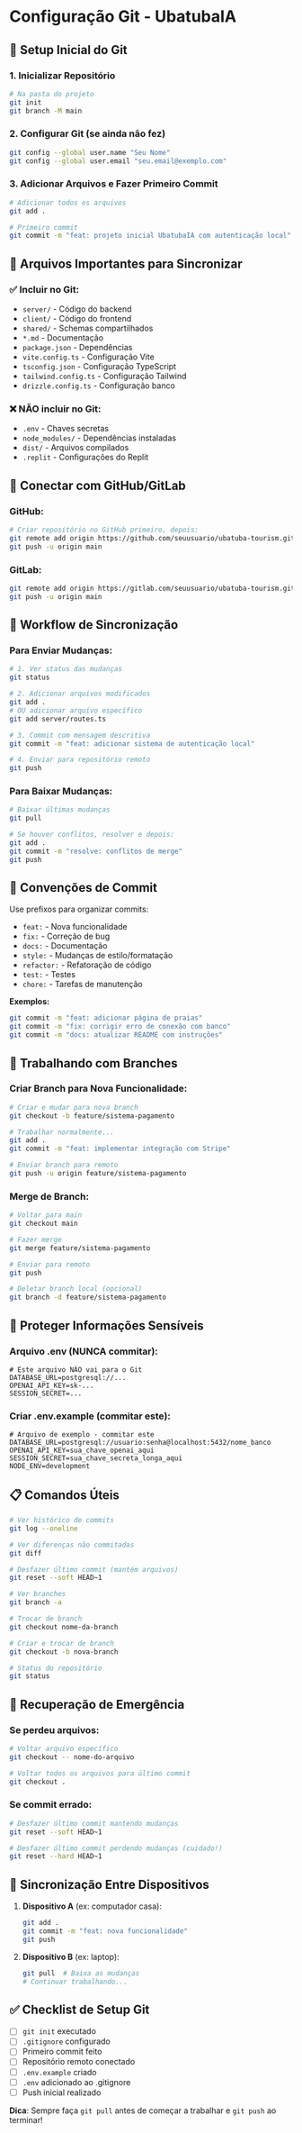 # Configuração Git - UbatubaIA

## 🚀 Setup Inicial do Git

### 1. Inicializar Repositório
```bash
# Na pasta do projeto
git init
git branch -M main
```

### 2. Configurar Git (se ainda não fez)
```bash
git config --global user.name "Seu Nome"
git config --global user.email "seu.email@exemplo.com"
```

### 3. Adicionar Arquivos e Fazer Primeiro Commit
```bash
# Adicionar todos os arquivos
git add .

# Primeiro commit
git commit -m "feat: projeto inicial UbatubaIA com autenticação local"
```

## 📁 Arquivos Importantes para Sincronizar

### ✅ Incluir no Git:
- `server/` - Código do backend
- `client/` - Código do frontend  
- `shared/` - Schemas compartilhados
- `*.md` - Documentação
- `package.json` - Dependências
- `vite.config.ts` - Configuração Vite
- `tsconfig.json` - Configuração TypeScript
- `tailwind.config.ts` - Configuração Tailwind
- `drizzle.config.ts` - Configuração banco

### ❌ NÃO incluir no Git:
- `.env` - Chaves secretas
- `node_modules/` - Dependências instaladas
- `dist/` - Arquivos compilados
- `.replit` - Configurações do Replit

## 🔗 Conectar com GitHub/GitLab

### GitHub:
```bash
# Criar repositório no GitHub primeiro, depois:
git remote add origin https://github.com/seuusuario/ubatuba-tourism.git
git push -u origin main
```

### GitLab:
```bash
git remote add origin https://gitlab.com/seuusuario/ubatuba-tourism.git
git push -u origin main
```

## 🔄 Workflow de Sincronização

### Para Enviar Mudanças:
```bash
# 1. Ver status das mudanças
git status

# 2. Adicionar arquivos modificados
git add .
# OU adicionar arquivo específico
git add server/routes.ts

# 3. Commit com mensagem descritiva
git commit -m "feat: adicionar sistema de autenticação local"

# 4. Enviar para repositório remoto
git push
```

### Para Baixar Mudanças:
```bash
# Baixar últimas mudanças
git pull

# Se houver conflitos, resolver e depois:
git add .
git commit -m "resolve: conflitos de merge"
git push
```

## 📝 Convenções de Commit

Use prefixos para organizar commits:
- `feat:` - Nova funcionalidade
- `fix:` - Correção de bug
- `docs:` - Documentação
- `style:` - Mudanças de estilo/formatação
- `refactor:` - Refatoração de código
- `test:` - Testes
- `chore:` - Tarefas de manutenção

**Exemplos:**
```bash
git commit -m "feat: adicionar página de praias"
git commit -m "fix: corrigir erro de conexão com banco"
git commit -m "docs: atualizar README com instruções"
```

## 🌿 Trabalhando com Branches

### Criar Branch para Nova Funcionalidade:
```bash
# Criar e mudar para nova branch
git checkout -b feature/sistema-pagamento

# Trabalhar normalmente...
git add .
git commit -m "feat: implementar integração com Stripe"

# Enviar branch para remoto
git push -u origin feature/sistema-pagamento
```

### Merge de Branch:
```bash
# Voltar para main
git checkout main

# Fazer merge
git merge feature/sistema-pagamento

# Enviar para remoto
git push

# Deletar branch local (opcional)
git branch -d feature/sistema-pagamento
```

## 🔐 Proteger Informações Sensíveis

### Arquivo .env (NUNCA commitar):
```env
# Este arquivo NÃO vai para o Git
DATABASE_URL=postgresql://...
OPENAI_API_KEY=sk-...
SESSION_SECRET=...
```

### Criar .env.example (commitar este):
```env
# Arquivo de exemplo - commitar este
DATABASE_URL=postgresql://usuario:senha@localhost:5432/nome_banco
OPENAI_API_KEY=sua_chave_openai_aqui
SESSION_SECRET=sua_chave_secreta_longa_aqui
NODE_ENV=development
```

## 📋 Comandos Úteis

```bash
# Ver histórico de commits
git log --oneline

# Ver diferenças não commitadas
git diff

# Desfazer último commit (mantém arquivos)
git reset --soft HEAD~1

# Ver branches
git branch -a

# Trocar de branch
git checkout nome-da-branch

# Criar e trocar de branch
git checkout -b nova-branch

# Status do repositório
git status
```

## 🚨 Recuperação de Emergência

### Se perdeu arquivos:
```bash
# Voltar arquivo específico
git checkout -- nome-do-arquivo

# Voltar todos os arquivos para último commit
git checkout .
```

### Se commit errado:
```bash
# Desfazer último commit mantendo mudanças
git reset --soft HEAD~1

# Desfazer último commit perdendo mudanças (cuidado!)
git reset --hard HEAD~1
```

## 📱 Sincronização Entre Dispositivos

1. **Dispositivo A** (ex: computador casa):
   ```bash
   git add .
   git commit -m "feat: nova funcionalidade"
   git push
   ```

2. **Dispositivo B** (ex: laptop):
   ```bash
   git pull  # Baixa as mudanças
   # Continuar trabalhando...
   ```

## ✅ Checklist de Setup Git

- [ ] `git init` executado
- [ ] `.gitignore` configurado
- [ ] Primeiro commit feito
- [ ] Repositório remoto conectado
- [ ] `.env.example` criado
- [ ] `.env` adicionado ao .gitignore
- [ ] Push inicial realizado

**Dica**: Sempre faça `git pull` antes de começar a trabalhar e `git push` ao terminar!